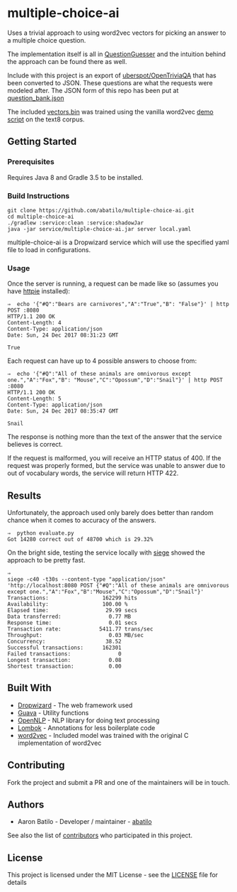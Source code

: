 # multiple-choice-ai

Uses a trivial approach to using word2vec vectors for picking an answer to a
multiple choice question.

The implementation itself is all in
[QuestionGuesser](./service/src/main/java/QuestionGuesser.java) and the
intuition behind the approach can be found there as well.

Include with this project is an export of
[uberspot/OpenTriviaQA](https://github.com/uberspot/OpenTriviaQA) that has been
converted to JSON.  These questions are what the requests were modeled after.
The JSON form of this repo has been put at
[question_bank.json](./service/src/main/resources/question_bank.json)

The included [vectors.bin](./service/vectors.bin) was trained using the vanilla
word2vec [demo
script](https://github.com/abatilo/word2vec/blob/master/demo-word.sh) on the
text8 corpus.

## Getting Started

### Prerequisites

Requires Java 8 and Gradle 3.5 to be installed.

### Build Instructions
```
git clone https://github.com/abatilo/multiple-choice-ai.git
cd multiple-choice-ai
./gradlew :service:clean :service:shadowJar
java -jar service/multiple-choice-ai.jar server local.yaml
```

multiple-choice-ai is a Dropwizard service which will use the specified yaml
file to load in configurations.

### Usage
Once the server is running, a request can be made like so (assumes you have
[httpie](https://github.com/jakubroztocil/httpie) installed):

```
⇒  echo '{"#Q":"Bears are carnivores","A":"True","B": "False"}' | http POST :8080
HTTP/1.1 200 OK
Content-Length: 4
Content-Type: application/json
Date: Sun, 24 Dec 2017 08:31:23 GMT

True
```

Each request can have up to 4 possible answers to choose from:
```
⇒  echo '{"#Q":"All of these animals are omnivorous except one.","A":"Fox","B": "Mouse","C":"Opossum","D":"Snail"}' | http POST :8080
HTTP/1.1 200 OK
Content-Length: 5
Content-Type: application/json
Date: Sun, 24 Dec 2017 08:35:47 GMT

Snail
```

The response is nothing more than the text of the answer that the service
believes is correct.

If the request is malformed, you will receive an HTTP status of 400. If the
request was properly formed, but the service was unable to answer due to out of
vocabulary words, the service will return HTTP 422.

## Results

Unfortunately, the approach used only barely does better than random chance
when it comes to accuracy of the answers.
```
⇒  python evaluate.py
Got 14280 correct out of 48700 which is 29.32%
```

On the bright side, testing the service locally with
[siege](https://www.joedog.org/siege-home/) showed the approach to be pretty
fast.

```
⇒
siege -c40 -t30s --content-type "application/json" 'http://localhost:8080 POST {"#Q":"All of these animals are omnivorous except one.","A":"Fox","B":"Mouse","C":"Opossum","D":"Snail"}'
Transactions:                 162299 hits
Availability:                 100.00 %
Elapsed time:                  29.99 secs
Data transferred:               0.77 MB
Response time:                  0.01 secs
Transaction rate:            5411.77 trans/sec
Throughput:                     0.03 MB/sec
Concurrency:                   38.52
Successful transactions:      162301
Failed transactions:               0
Longest transaction:            0.08
Shortest transaction:           0.00
```

## Built With

* [Dropwizard](http://www.dropwizard.io/1.1.4/docs/) - The web framework used
* [Guava](https://github.com/google/guava/wiki/Release23) - Utility functions
* [OpenNLP](https://opennlp.apache.org/docs/1.8.2/manual/opennlp.html) - NLP library for doing text processing
* [Lombok](https://projectlombok.org/) - Annotations for less boilerplate code
* [word2vec](https://code.google.com/archive/p/word2vec/) - Included model was trained with the original C implementation of word2vec

## Contributing

Fork the project and submit a PR and one of the maintainers will be in touch.

## Authors

* Aaron Batilo - Developer / maintainer - [abatilo](https://github.com/abatilo)

See also the list of [contributors](https://github.com/your/project/contributors) who participated in this project.

## License

This project is licensed under the MIT License - see the [LICENSE](LICENSE) file for details
